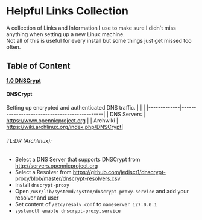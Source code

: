 # Helpful Links Collection
A collection of Links and Information I use to make sure I didn't miss anything when setting up a new Linux machine.  
Not all of this is useful for every install but some things just get missed too often.

## Table of Content
**[1.0 DNSCrypt](#dnscrypt)**

#### DNSCrypt
Setting up encrypted and authenticated DNS traffic.
|             |                                              |
|-------------|----------------------------------------------|
| DNS Servers | https://www.opennicproject.org               |
| Archwiki    | https://wiki.archlinux.org/index.php/DNSCrypt|
###### TL;DR (Archlinux):
 - Select a DNS Server that supports DNSCrypt from http://servers.opennicproject.org
 - Select a Resolver from https://github.com/jedisct1/dnscrypt-proxy/blob/master/dnscrypt-resolvers.csv
 - Install `dnscrypt-proxy`
 - Open `/usr/lib/systemd/system/dnscrypt-proxy.service` and add your resolver and user
 - Set content of `/etc/resolv.conf` to `nameserver 127.0.0.1`
 - `systemctl enable dnscrypt-proxy.service`
